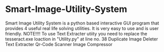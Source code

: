 # Smart-Image-Utility-System
Smart Image Utility System is a python based interactive GUI program that provides 4 useful real life solving utilities. It is very easy to use and is user friendly.
NOTE!!!!
To use Text Extracter utiity you need to replace the tesseract.exe loaction in "Utility.py" at line no. 38
Duplicate Image Deleter
Text Extracter
Qr-Code Scanner
Image Compressor
